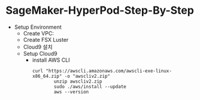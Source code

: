 # SageMaker-HyperPod-Step-By-Step

* Setup Environment
    * Create VPC: 
    * Create FSX Luster
    * Cloud9 설치
    * Setup Cloud9
        * install AWS CLI
            ```
            curl "https://awscli.amazonaws.com/awscli-exe-linux-x86_64.zip" -o "awscliv2.zip"
                    unzip awscliv2.zip
                    sudo ./aws/install --update
                    aws --version
            ```

                

